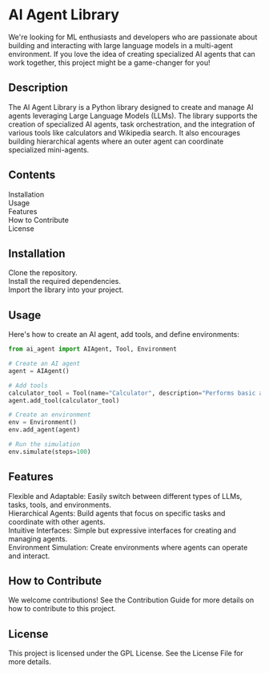 # AI Agent Library

We're looking for ML enthusiasts and developers who are passionate about building and interacting with large language models in a multi-agent environment. If you love the idea of creating specialized AI agents that can work together, this project might be a game-changer for you!

## Description
The AI Agent Library is a Python library designed to create and manage AI agents leveraging Large Language Models (LLMs). The library supports the creation of specialized AI agents, task orchestration, and the integration of various tools like calculators and Wikipedia search. It also encourages building hierarchical agents where an outer agent can coordinate specialized mini-agents.

## Contents
Installation  
Usage  
Features  
How to Contribute  
License  

## Installation
Clone the repository.  
Install the required dependencies.  
Import the library into your project.  

## Usage
Here's how to create an AI agent, add tools, and define environments:
```python
from ai_agent import AIAgent, Tool, Environment

# Create an AI agent
agent = AIAgent()

# Add tools
calculator_tool = Tool(name="Calculator", description="Performs basic arithmetic calculations")
agent.add_tool(calculator_tool)

# Create an environment
env = Environment()
env.add_agent(agent)

# Run the simulation
env.simulate(steps=100)
```
## Features
Flexible and Adaptable: Easily switch between different types of LLMs, tasks, tools, and environments.  
Hierarchical Agents: Build agents that focus on specific tasks and coordinate with other agents.  
Intuitive Interfaces: Simple but expressive interfaces for creating and managing agents.  
Environment Simulation: Create environments where agents can operate and interact.  

## How to Contribute
We welcome contributions! See the Contribution Guide for more details on how to contribute to this project.

## License
This project is licensed under the GPL License. See the License File for more details.

